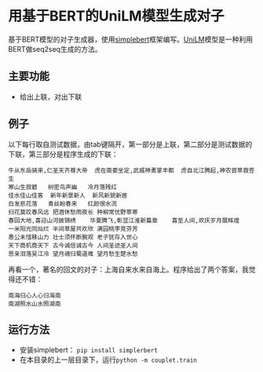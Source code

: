 # 用基于BERT的UniLM模型生成对子
基于BERT模型的对子生成器，使用[simplebert](https://github.com/gaolichen/simplebert)框架编写。[UniLM](https://arxiv.org/abs/1905.03197)模型是一种利用BERT做seq2seq生成的方法。

## 主要功能

- 给出上联，对出下联

## 例子

以下每行取自测试数据，由tab键隔开，第一部分是上联，第二部分是测试数据的下联，第三部分是程序生成的下联：

```
牛从东岳骑来,仁圣天齐尊大帝	虎在南娄坐定,武威神勇掌丰都	虎自北江腾起,神农尝草救苍生
寒山生寂碧	树密鸟声幽	冷月落残红
佳水佳山佳客	新年新景新人	新风新貌新居
白发悲花落	青丝盼春来	红颜恨水流
扫花莫叹春风远	把酒休愁雨夜长	种柳常忧野草寒
春回大地,喜迎山河披锦绣	华夏腾飞,彰显江淮新篇章	喜至人间,欢庆岁月展辉煌
一米阳光同灿烂	半间草屋共欢欣	满园桃李竞芬芳
愚公未惜移山力	壮士须怀断腕观	老子犹存入世心
天下商机商天下	古今诚信诚古今	人间圣迹圣人间
思亲泪落吴江冷	望月魂归蜀道难	望月愁生楚水愁
```

再看一个，著名的回文的对子：上海自来水来自海上。程序给出了两个答案，我觉得还不错：
```
南海归心人心归海南
南湖照水山水照湖南
```

## 运行方法
- 安装simplebert： `pip install simplerbert`
- 在本目录的上一层目录下，运行`python -m couplet.train`
